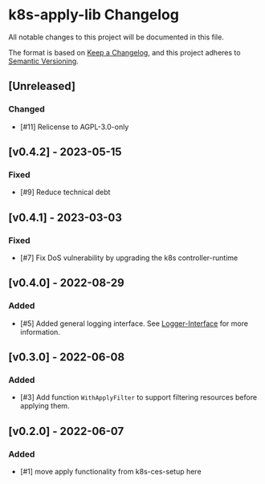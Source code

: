 # k8s-apply-lib Changelog
All notable changes to this project will be documented in this file.

The format is based on [Keep a Changelog](https://keepachangelog.com/en/1.0.0/),
and this project adheres to [Semantic Versioning](https://semver.org/spec/v2.0.0.html).

## [Unreleased]
### Changed
- [#11] Relicense to AGPL-3.0-only

## [v0.4.2] - 2023-05-15
### Fixed
- [#9] Reduce technical debt

## [v0.4.1] - 2023-03-03
### Fixed
- [#7] Fix DoS vulnerability by upgrading the k8s controller-runtime

## [v0.4.0] - 2022-08-29
### Added
- [#5] Added general logging interface. See [Logger-Interface](apply/logger.go) for more information.

## [v0.3.0] - 2022-06-08
### Added
- [#3] Add function `WithApplyFilter` to support filtering resources before applying them.

## [v0.2.0] - 2022-06-07
### Added
- [#1] move apply functionality from k8s-ces-setup here